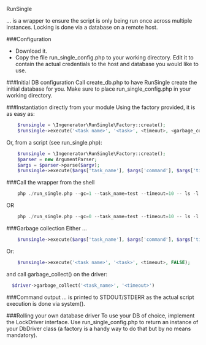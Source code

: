 RunSingle

... is a wrapper to ensure the script is only being run once across multiple instances.
Locking is done via a database on a remote host.

###Configuration
  - Download it.
  - Copy the file run_single_config.php to your working directory.
    Edit it to contain the actual credentials to the host and database you would like to use.

###Initial DB configuration
  Call create_db.php to have RunSingle create the initial database for you.
  Make sure to place run_single_config.php in your working directory.

###Instantiation directly from your module
Using the factory provided, it is as easy as:

```php
    $runsingle = \Ingenerator\RunSingle\Factory::create();
    $runsingle->execute('<task name>', '<task>', <timeout>, <garbage_collect>);
```

Or, from a script (see run_single.php):

```php
    $runsingle = \Ingenerator\RunSingle\Factory::create();
    $parser = new ArgumentParser;
    $args = $parser->parse($argv);
    $runsingle->execute($args['task_name'], $args['command'], $args['timeout'], $args['automatic_garbage_collect']);
```

###Call the wrapper from the shell

```php
    php ./run_single.php --gc=1 --task_name=test --timeout=10 -- ls -l
```

OR

```php
    php ./run_single.php --gc=0 --task_name=test --timeout=10 -- ls -l
```

###Garbage collection
Either ...

```php
    $runsingle->execute($args['task_name'], $args['command'], $args['timeout'], TRUE);
```

Or:

```php
    $runsingle->execute('<task name>', '<task>', <timeout>, FALSE);
```

and call garbage_collect() on the driver:
  
```php
  $driver->garbage_collect('<task_name>', '<timeout>')
```

###Command output ...
  is printed to STDOUT/STDERR as the actual script execution is done via system().

###Rolling your own database driver
  To use your DB of choice, implement the LockDriver interface.
  Use run_single_config.php to return an instance of your DbDriver
  class (a factory is a handy way to do that but by no means mandatory).
